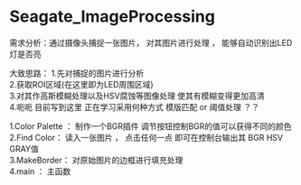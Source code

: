 # Seagate_ImageProcessing

需求分析：通过摄像头捕捉一张图片， 对其图片进行处理 ， 能够自动识别出LED灯是否亮

大致思路： 
1.先对捕捉的图片进行分析    
2.获取ROI区域(在这里即为LED周围区域)    
3.对其作高斯模糊处理以及HSV腐蚀等图像处理 使其有模糊变得更加高清    
4.呃呃 目前写到这里 正在学习采用何种方式 模版匹配 or 阈值处理 ？？     

1.Color Palette ： 制作一个BGR插件 调节按钮控制BGR的值可以获得不同的颜色   
2.Find Color： 读入一张图片 ， 点击任何一点 即可在控制台输出其 BGR HSV GRAY值   
3.MakeBorder： 对原始图片的边框进行填充处理   
4.main ： 主函数   
